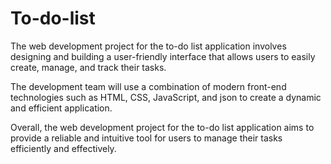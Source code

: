 # To-do-list
The web development project for the to-do list application involves designing and building a user-friendly interface that allows users to easily create, manage, and track their tasks. 

The development team will use a combination of modern front-end technologies such as HTML, CSS, JavaScript, and json to create a dynamic and efficient application. 

Overall, the web development project for the to-do list application aims to provide a reliable and intuitive tool for users to manage their tasks efficiently and effectively.
